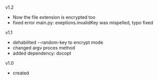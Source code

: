 v1.2
- Now the file extension is encrypted too
- fixed error main.py: exeptions.invalidKey was mispelled, typo fixed

v1.1
- dehabilited --random-key to encrypt mode
- changed argv proces method
- added dependency: docopt

v1.0
- created